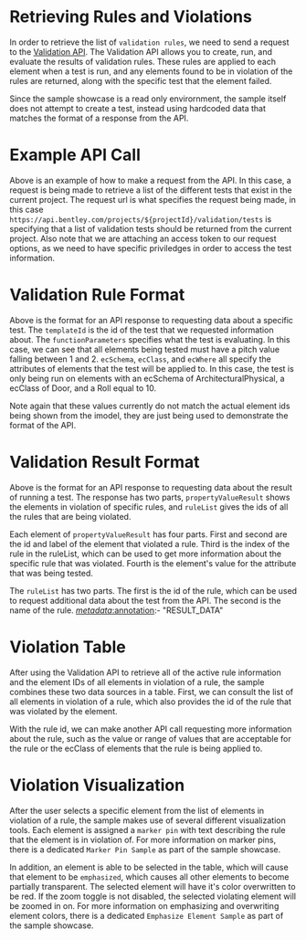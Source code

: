 # Retrieving Rules and Violations

In order to retrieve the list of `validation rules`, we need to send a request to the [Validation API](https://developer.bentley.com/api-groups/project-delivery/apis/validation/). The Validation API allows you to create, run, and evaluate the results of validation rules. These rules are applied to each element when a test is run, and any elements found to be in violation of the rules are returned, along with the specific test that the element failed.

Since the sample showcase is a read only envirornment, the sample itself does not attempt to create a test, instead using hardcoded data that matches the format of a response from the API.

[_metadata_:annotation]:- "VALIDATION_API"

# Example API Call

Above is an example of how to make a request from the API. In this case, a request is being made to retrieve a list of the different tests that exist in the current project. The request url is what specifies the request being made, in this case `https://api.bentley.com/projects/${projectId}/validation/tests` is specifying that a list of validation tests should be returned from the current project. Also note that we are attaching an access token to our request options, as we need to have specific priviledges in order to access the test information.

[_metadata_:annotation]:- "API_EXAMPLE"

# Validation Rule Format

Above is the format for an API response to requesting data about a specific test. The `templateId` is the id of the test that we requested information about. The `functionParameters` specifies what the test is evaluating. In this case, we can see that all elements being tested must have a pitch value falling between 1 and 2. `ecSchema`, `ecClass`, and `ecWhere` all specify the attributes of elements that the test will be applied to. In this case, the test is only being run on elements with an ecSchema of ArchitecturalPhysical, a ecClass of Door, and a Roll equal to 10.  

Note again that these values currently do not match the actual element ids being shown from the imodel, they are just being used to demonstrate the format of the API.

[_metadata_:annotation]:- "RULE_DATA"

# Validation Result Format

Above is the format for an API response to requesting data about the result of running a test. The response has two parts, `propertyValueResult` shows the elements in violation of specific rules, and `ruleList` gives the ids of all the rules that are being violated.

Each element of `propertyValueResult` has four parts. First and second are the id and label of the element that violated a rule. Third is the index of the rule in the ruleList, which can be used to get more information about the specific rule that was violated. Fourth is the element's value for the attribute that was being tested.

The `ruleList` has two parts. The first is the id of the rule, which can be used to request additional data about the test from the API. The second is the name of the rule.
[_metadata_:annotation]:- "RESULT_DATA"


# Violation Table

After using the Validation API to retrieve all of the active rule information and the element IDs of all elements in violation of a rule, the sample combines these two data sources in a table. First, we can consult the list of all elements in violation of a rule, which also provides the id of the rule that was violated by the element. 

With the rule id, we can make another API call requesting more information about the rule, such as the value or range of values that are acceptable for the rule or the ecClass of elements that the rule is being applied to.

[_metadata_:annotation]:- "VIOLATION_TABLE"

# Violation Visualization

After the user selects a specific element from the list of elements in violation of a rule, the sample makes use of several different visualization tools. Each element is assigned a `marker pin` with text describing the rule that the element is in violation of. For more information on marker pins, there is a dedicated `Marker Pin Sample` as part of the sample showcase.

In addition, an element is able to be selected in the table, which will cause that element to be `emphasized`, which causes all other elements to become partially transparent. The selected element will have it's color overwritten to be red. If the zoom toggle is not disabled, the selected violating element will be zoomed in on. For more information on emphasizing and overwriting element colors, there is a dedicated `Emphasize Element Sample` as part of the sample showcase.


[_metadata_:annotation]:- "VIOLATION_VISUALIZATION"
